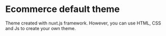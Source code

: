 # Ecommerce default theme

Theme created with nuxt.js framework. However, you can use HTML, CSS and Js to create your own theme.

